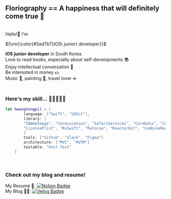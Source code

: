 ## Floriography == A happiness that will definitely come true 🌼
<br/>
Hello!👋 I'm <p>${\rm{\color{#5ad7b7}iOS\ junior\ developer}}$</p><b>iOS junior developer</b> in South Korea. 
<br/>
Love to read books, especially about self-developments 📚  
<br/>
Enjoy intellectual conversation 💬  
<br/>
Be interested in money 💵  
<br/>
Music 🎹, painting 🎨, travel lover ✈️

<br/>
<br/>

### Here's my skill... 🔨👷‍♂️👨‍💻
```swift
let hwanghongpil = [
        language: ["Swift", "UIKit"],
        library: [
        "SDWebImage", "CoreLocation", "SafariServices", "CoreData", "Combine", "Alamofire", "SnapKit",
        "LicensePlist", "RxSwift", "RxCocoa", "ReactorKit", "CombineReactor", "Then", "WeatherKit", "Chart"
        ]
        tools: ["Github", "Slack", "Figma"]
        architecture: ["MVC", "MVVM"]
        testable: "Unit Test"
    ]
```
<br/>

### Check out my blog and resume!
My Resume 📄: [![Notion Badge](http://img.shields.io/badge/-Notion-000000?style=flat&logo=Notion&link=https://frenchmarigoldflower.notion.site/frenchmarigoldflower/8525909711344c118d9f282063b9f076)](https://frenchmarigoldflower.notion.site/frenchmarigoldflower/8525909711344c118d9f282063b9f076)
<br/>
My Blog 🧑‍🏫: [![Velog Badge](http://img.shields.io/badge/-Velog-20C997?style=flat&logo=Velog&link=https://velog.io/@marigold410)](https://velog.io/@marigold410)
